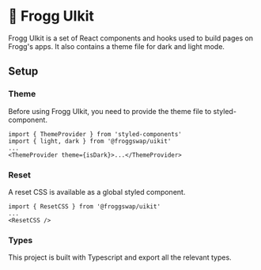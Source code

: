 # 🐸 Frogg UIkit

Frogg UIkit is a set of React components and hooks used to build pages on Frogg's apps. It also contains a theme file for dark and light mode.

## Setup

### Theme

Before using Frogg UIkit, you need to provide the theme file to styled-component.

```
import { ThemeProvider } from 'styled-components'
import { light, dark } from '@froggswap/uikit'
...
<ThemeProvider theme={isDark}>...</ThemeProvider>
```

### Reset

A reset CSS is available as a global styled component.

```
import { ResetCSS } from '@froggswap/uikit'
...
<ResetCSS />
```

### Types

This project is built with Typescript and export all the relevant types.
